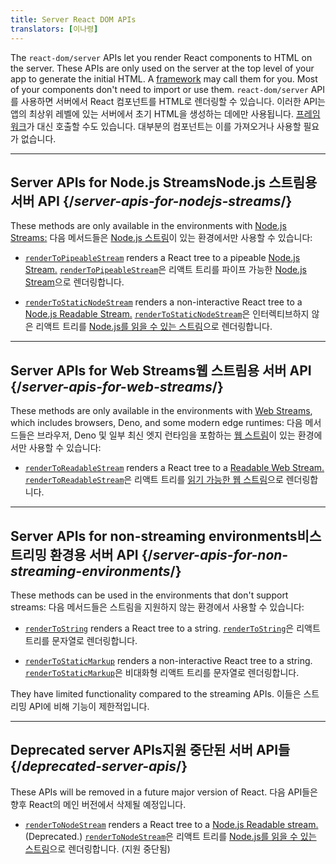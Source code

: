 ```yaml
---
title: Server React DOM APIs
translators: [이나령]
---
```


<Intro>

The `react-dom/server` APIs let you render React components to HTML on the server. These APIs are only used on the server at the top level of your app to generate the initial HTML. A [framework](/learn/start-a-new-react-project#production-grade-react-frameworks) may call them for you. Most of your components don't need to import or use them.
<Trans>`react-dom/server` API를 사용하면 서버에서 React 컴포넌트를 HTML로 렌더링할 수 있습니다. 이러한 API는 앱의 최상위 레벨에 있는 서버에서 초기 HTML을 생성하는 데에만 사용됩니다. [프레임워크](/learn/start-a-new-react-project#production-grade-react-frameworks)가 대신 호출할 수도 있습니다. 대부분의 컴포넌트는 이를 가져오거나 사용할 필요가 없습니다.</Trans>

</Intro>

---

## Server APIs for Node.js Streams<Trans>Node.js 스트림용 서버 API</Trans> {/*server-apis-for-nodejs-streams*/}

These methods are only available in the environments with [Node.js Streams:](https://nodejs.org/api/stream.html)
<Trans>다음 메서드들은 [Node.js 스트림](https://nodejs.org/api/stream.html)이 있는 환경에서만 사용할 수 있습니다:</Trans>

* [`renderToPipeableStream`](/reference/react-dom/server/renderToPipeableStream) renders a React tree to a pipeable [Node.js Stream.](https://nodejs.org/api/stream.html)
<Trans>[`renderToPipeableStream`](/reference/react-dom/server/renderToPipeableStream)은 리액트 트리를 파이프 가능한 [Node.js Stream](https://nodejs.org/api/stream.html)으로 렌더링합니다.</Trans>

* [`renderToStaticNodeStream`](/reference/react-dom/server/renderToStaticNodeStream) renders a non-interactive React tree to a [Node.js Readable Stream.](https://nodejs.org/api/stream.html#readable-streams)
<Trans>[`renderToStaticNodeStream`](/reference/react-dom/server/renderToStaticNodeStream)은 인터렉티브하지 않은 리액트 트리를 [Node.js를 읽을 수 있는 스트림](https://nodejs.org/api/stream.html#readable-streams)으로 렌더링합니다.</Trans>

---

## Server APIs for Web Streams<Trans>웹 스트림용 서버 API</Trans> {/*server-apis-for-web-streams*/}

These methods are only available in the environments with [Web Streams](https://developer.mozilla.org/en-US/docs/Web/API/Streams_API), which includes browsers, Deno, and some modern edge runtimes:
<Trans>다음 메서드들은 브라우저, Deno 및 일부 최신 엣지 런타임을 포함하는 [웹 스트림](https://developer.mozilla.org/en-US/docs/Web/API/Streams_API)이 있는 환경에서만 사용할 수 있습니다:</Trans>

* [`renderToReadableStream`](/reference/react-dom/server/renderToReadableStream) renders a React tree to a [Readable Web Stream.](https://developer.mozilla.org/en-US/docs/Web/API/ReadableStream)
<Trans outdent>[`renderToReadableStream`](/reference/react-dom/server/renderToReadableStream)은 리액트 트리를 [읽기 가능한 웹 스트림](https://developer.mozilla.org/en-US/docs/Web/API/ReadableStream)으로 렌더링합니다.</Trans>

---

## Server APIs for non-streaming environments<Trans>비스트리밍 환경용 서버 API</Trans> {/*server-apis-for-non-streaming-environments*/}

These methods can be used in the environments that don't support streams:
<Trans>다음 메서드들은 스트림을 지원하지 않는 환경에서 사용할 수 있습니다:</Trans>

* [`renderToString`](/reference/react-dom/server/renderToString) renders a React tree to a string.
<Trans>[`renderToString`](/reference/react-dom/server/renderToString)은 리액트 트리를 문자열로 렌더링합니다.</Trans>

* [`renderToStaticMarkup`](/reference/react-dom/server/renderToStaticMarkup) renders a non-interactive React tree to a string.
<Trans>[`renderToStaticMarkup`](/reference/react-dom/server/renderToStaticMarkup)은 비대화형 리액트 트리를 문자열로 렌더링합니다.</Trans>

They have limited functionality compared to the streaming APIs.
<Trans>이들은 스트리밍 API에 비해 기능이 제한적입니다.</Trans>

---

## Deprecated server APIs<Trans>지원 중단된 서버 API들</Trans> {/*deprecated-server-apis*/}

<Deprecated>

These APIs will be removed in a future major version of React.
<Trans>다음 API들은 향후 React의 메인 버전에서 삭제될 예정입니다.</Trans>

</Deprecated>

* [`renderToNodeStream`](/reference/react-dom/server/renderToNodeStream) renders a React tree to a [Node.js Readable stream.](https://nodejs.org/api/stream.html#readable-streams) (Deprecated.)
<Trans outdent>[`renderToNodeStream`](/reference/react-dom/server/renderToNodeStream)은 리액트 트리를 [Node.js를 읽을 수 있는 스트림](https://nodejs.org/api/stream.html#readable-streams)으로 렌더링합니다. (지원 중단됨) </Trans>

